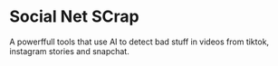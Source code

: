 # Social Net SCrap

A powerffull tools that use AI to detect bad stuff in videos from tiktok, instagram stories and snapchat.
